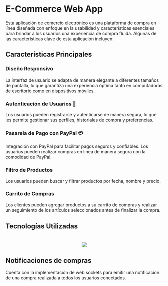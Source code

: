 # E-Commerce Web App

Esta aplicación de comercio electrónico es una plataforma de compra en línea diseñada con enfoque en la usabilidad y características esenciales para brindar a los usuarios una experiencia de compra fluida. Algunas de las características clave de esta aplicación incluyen:

## Características Principales

### Diseño Responsivo

La interfaz de usuario se adapta de manera elegante a diferentes tamaños de pantalla, lo que garantiza una experiencia óptima tanto en computadoras de escritorio como en dispositivos móviles.

### Autenticación de Usuarios 👦

Los usuarios pueden registrarse y autenticarse de manera segura, lo que les permite gestionar sus perfiles, historiales de compra y preferencias.

### Pasarela de Pago con PayPal 💳

Integración con PayPal para facilitar pagos seguros y confiables. Los usuarios pueden realizar compras en línea de manera segura con la comodidad de PayPal.

### Filtro de Productos

Los usuarios pueden buscar y filtrar productos por fecha, nombre y precio.

### Carrito de Compras

Los clientes pueden agregar productos a su carrito de compras y realizar un seguimiento de los artículos seleccionados antes de finalizar la compra.

## Tecnologías Utilizadas

<h1 align="center">
  <a href="https://skillicons.dev">
    <img src="https://skillicons.dev/icons?i=mongodb,express,react,nodejs" />
  </a>
</h1>

## Notificaciones de compras

Cuenta con la implementación de web sockets para emitir una notificacion de una compra realizada a todos los usuarios conectados.
